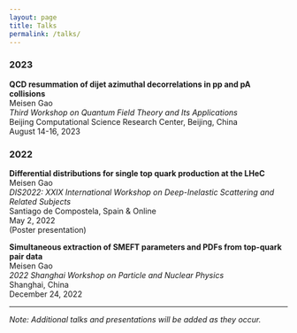 ```yaml
---
layout: page
title: Talks
permalink: /talks/
---
```


### 2023

**QCD resummation of dijet azimuthal decorrelations in pp and pA collisions**  
Meisen Gao  
*Third Workshop on Quantum Field Theory and Its Applications*  
Beijing Computational Science Research Center, Beijing, China  
August 14-16, 2023

### 2022

**Differential distributions for single top quark production at the LHeC**  
Meisen Gao  
*DIS2022: XXIX International Workshop on Deep-Inelastic Scattering and Related Subjects*  
Santiago de Compostela, Spain & Online  
May 2, 2022  
(Poster presentation)

**Simultaneous extraction of SMEFT parameters and PDFs from top-quark pair data**  
Meisen Gao  
*2022 Shanghai Workshop on Particle and Nuclear Physics*  
Shanghai, China  
December 24, 2022

---

*Note: Additional talks and presentations will be added as they occur.*

